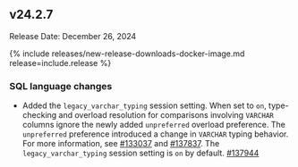 ## v24.2.7

Release Date: December 26, 2024

{% include releases/new-release-downloads-docker-image.md release=include.release %}

<h3 id="v24-2-7-sql-language-changes">SQL language changes</h3>

- Added the `legacy_varchar_typing` session setting. When set to `on`, type-checking and overload resolution for comparisons involving `VARCHAR` columns ignore the newly added `unpreferred` overload preference. The `unpreferred` preference introduced a change in `VARCHAR` typing behavior. For more information, see [#133037][#133037] and [#137837][#137837]. The `legacy_varchar_typing` session setting is `on` by default. [#137944][#137944]


[#137837]: https://github.com/cockroachdb/cockroach/issues/137837
[#137944]: https://github.com/cockroachdb/cockroach/pull/137944
[#133037]: https://github.com/cockroachdb/cockroach/pull/133037